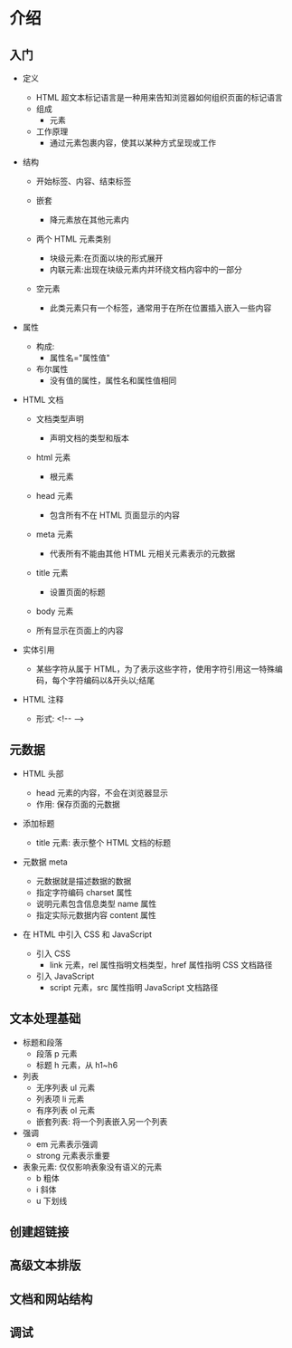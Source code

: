 # 介绍

## 入门

- 定义

  - HTML 超文本标记语言是一种用来告知浏览器如何组织页面的标记语言
  - 组成
    - 元素
  - 工作原理
    - 通过元素包裹内容，使其以某种方式呈现或工作

- 结构

  - 开始标签、内容、结束标签
  - 嵌套
    - 降元素放在其他元素内
  - 两个 HTML 元素类别

    - 块级元素:在页面以块的形式展开
    - 内联元素:出现在块级元素内并环绕文档内容中的一部分

  - 空元素

    - 此类元素只有一个标签，通常用于在所在位置插入嵌入一些内容

- 属性

  - 构成:
    - 属性名="属性值"
  - 布尔属性
    - 没有值的属性，属性名和属性值相同

- HTML 文档

  - 文档类型声明
    - 声明文档的类型和版本
  - html 元素
    - 根元素
  - head 元素
    - 包含所有不在 HTML 页面显示的内容
  - meta 元素
    - 代表所有不能由其他 HTML 元相关元素表示的元数据
  - title 元素
    - 设置页面的标题
  - body 元素

  - 所有显示在页面上的内容

- 实体引用

  - 某些字符从属于 HTML，为了表示这些字符，使用字符引用这一特殊编码，每个字符编码以&开头以;结尾

- HTML 注释
  - 形式: \<!-- -->

## 元数据

- HTML 头部
  - head 元素的内容，不会在浏览器显示
  - 作用: 保存页面的元数据
- 添加标题
  - title 元素: 表示整个 HTML 文档的标题
- 元数据 meta

  - 元数据就是描述数据的数据
  - 指定字符编码 charset 属性
  - 说明元素包含信息类型 name 属性
  - 指定实际元数据内容 content 属性

- 在 HTML 中引入 CSS 和 JavaScript
  - 引入 CSS
    - link 元素，rel 属性指明文档类型，href 属性指明 CSS 文档路径
  - 引入 JavaScript
    - script 元素，src 属性指明 JavaScript 文档路径

## 文本处理基础

- 标题和段落
  - 段落 p 元素
  - 标题 h 元素，从 h1~h6
- 列表
  - 无序列表 ul 元素
  - 列表项 li 元素
  - 有序列表 ol 元素
  - 嵌套列表: 将一个列表嵌入另一个列表
- 强调
  - em 元素表示强调
  - strong 元素表示重要
- 表象元素: 仅仅影响表象没有语义的元素
  - b 粗体
  - i 斜体
  - u 下划线

## 创建超链接

## 高级文本排版

## 文档和网站结构

## 调试
